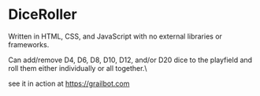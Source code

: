 # DiceRoller

Written in HTML, CSS, and JavaScript with no external libraries or frameworks.

Can add/remove D4, D6, D8, D10, D12, and/or D20 dice to the playfield and roll them either individually or all together.\

see it in action at https://grailbot.com
